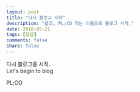 ```yaml
---
layout: post
title: "다시 블로그 시작"
description: "플코, PL;CO 라는 이름으로 블로그 시작."
date: 2018-05-21
tags: [잡담]
comments: false
share: false
---
```


다시 블로그를 시작.  
Let's begin to blog

PL;CO

